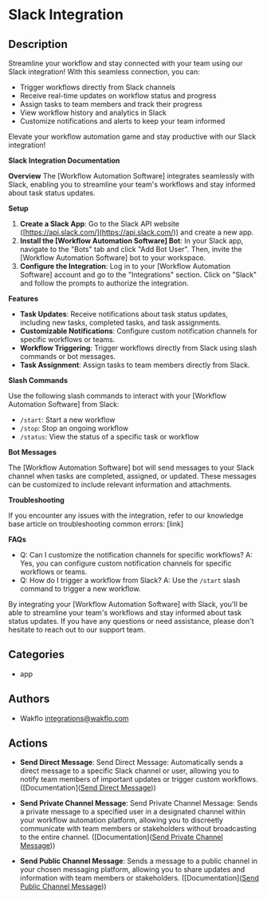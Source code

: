 # Slack Integration

## Description

Streamline your workflow and stay connected with your team using our Slack integration! With this seamless connection, you can:

* Trigger workflows directly from Slack channels
* Receive real-time updates on workflow status and progress
* Assign tasks to team members and track their progress
* View workflow history and analytics in Slack
* Customize notifications and alerts to keep your team informed

Elevate your workflow automation game and stay productive with our Slack integration!

**Slack Integration Documentation**

**Overview**
The [Workflow Automation Software] integrates seamlessly with Slack, enabling you to streamline your team's workflows and stay informed about task status updates.

**Setup**

1. **Create a Slack App**: Go to the Slack API website ([https://api.slack.com/](https://api.slack.com/)) and create a new app.
2. **Install the [Workflow Automation Software] Bot**: In your Slack app, navigate to the "Bots" tab and click "Add Bot User". Then, invite the [Workflow Automation Software] bot to your workspace.
3. **Configure the Integration**: Log in to your [Workflow Automation Software] account and go to the "Integrations" section. Click on "Slack" and follow the prompts to authorize the integration.

**Features**

* **Task Updates**: Receive notifications about task status updates, including new tasks, completed tasks, and task assignments.
* **Customizable Notifications**: Configure custom notification channels for specific workflows or teams.
* **Workflow Triggering**: Trigger workflows directly from Slack using slash commands or bot messages.
* **Task Assignment**: Assign tasks to team members directly from Slack.

**Slash Commands**

Use the following slash commands to interact with your [Workflow Automation Software] from Slack:

* `/start`: Start a new workflow
* `/stop`: Stop an ongoing workflow
* `/status`: View the status of a specific task or workflow

**Bot Messages**

The [Workflow Automation Software] bot will send messages to your Slack channel when tasks are completed, assigned, or updated. These messages can be customized to include relevant information and attachments.

**Troubleshooting**

If you encounter any issues with the integration, refer to our knowledge base article on troubleshooting common errors: [link]

**FAQs**

* Q: Can I customize the notification channels for specific workflows?
A: Yes, you can configure custom notification channels for specific workflows or teams.
* Q: How do I trigger a workflow from Slack?
A: Use the `/start` slash command to trigger a new workflow.

By integrating your [Workflow Automation Software] with Slack, you'll be able to streamline your team's workflows and stay informed about task status updates. If you have any questions or need assistance, please don't hesitate to reach out to our support team.

## Categories

- app


## Authors

- Wakflo <integrations@wakflo.com>

## Actions

- **Send Direct Message**: Send Direct Message: Automatically sends a direct message to a specific Slack channel or user, allowing you to notify team members of important updates or trigger custom workflows. ([Documentation]([Send Direct Message](actions/send_direct_message.md)))

- **Send Private Channel Message**: Send Private Channel Message: Sends a private message to a specified user in a designated channel within your workflow automation platform, allowing you to discreetly communicate with team members or stakeholders without broadcasting to the entire channel. ([Documentation]([Send Private Channel Message](actions/send_private_channel_message.md)))

- **Send Public Channel Message**: Sends a message to a public channel in your chosen messaging platform, allowing you to share updates and information with team members or stakeholders. ([Documentation]([Send Public Channel Message](actions/send_public_channel_message.md)))

